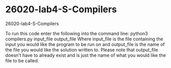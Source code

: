 # 26020-lab4-S-Compilers

26020-lab4-S-Compilers

To run this code enter the following into the command line: python3 compilers.py input_file output_file
Where input_file is the file containing the input you would like the program to be run on and output_file is the name of the file you would like the solution written to. Please note that output_file doesn't have to already exist and is just the name of what you would like the file to be called.